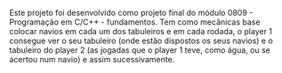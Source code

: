 Este projeto foi desenvolvido como projeto final do módulo 0809 - Programação em C/C++ - fundamentos. 
Tem como mecânicas base colocar navios em cada um dos tabuleiros e em cada rodada, o player 1 consegue ver o seu tabuleiro (onde estão dispostos os seus navios)
e o tabuleiro do player 2 (as jogadas que o player 1 teve, como água, ou se acertou num navio) e assim sucessivamente.
